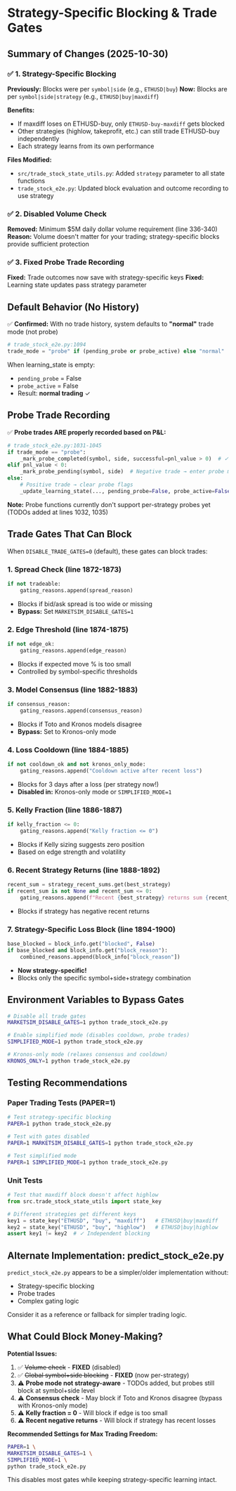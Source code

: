 # Strategy-Specific Blocking & Trade Gates

## Summary of Changes (2025-10-30)

### ✅ 1. Strategy-Specific Blocking
**Previously:** Blocks were per `symbol|side` (e.g., `ETHUSD|buy`)
**Now:** Blocks are per `symbol|side|strategy` (e.g., `ETHUSD|buy|maxdiff`)

**Benefits:**
- If maxdiff loses on ETHUSD-buy, only `ETHUSD-buy-maxdiff` gets blocked
- Other strategies (highlow, takeprofit, etc.) can still trade ETHUSD-buy independently
- Each strategy learns from its own performance

**Files Modified:**
- `src/trade_stock_state_utils.py`: Added `strategy` parameter to all state functions
- `trade_stock_e2e.py`: Updated block evaluation and outcome recording to use strategy

### ✅ 2. Disabled Volume Check
**Removed:** Minimum $5M daily dollar volume requirement (line 336-340)
**Reason:** Volume doesn't matter for your trading; strategy-specific blocks provide sufficient protection

### ✅ 3. Fixed Probe Trade Recording
**Fixed:** Trade outcomes now save with strategy-specific keys
**Fixed:** Learning state updates pass strategy parameter

## Default Behavior (No History)

✅ **Confirmed:** With no trade history, system defaults to **"normal"** trade mode (not probe)

```python
# trade_stock_e2e.py:1094
trade_mode = "probe" if (pending_probe or probe_active) else "normal"
```

When learning_state is empty:
- `pending_probe` = False
- `probe_active` = False
- Result: **normal trading** ✓

## Probe Trade Recording

✅ **Probe trades ARE properly recorded based on P&L:**

```python
# trade_stock_e2e.py:1031-1045
if trade_mode == "probe":
    _mark_probe_completed(symbol, side, successful=pnl_value > 0)  # ✓ Based on P&L
elif pnl_value < 0:
    _mark_probe_pending(symbol, side)  # Negative trade → enter probe mode
else:
    # Positive trade → clear probe flags
    _update_learning_state(..., pending_probe=False, probe_active=False)
```

**Note:** Probe functions currently don't support per-strategy probes yet (TODOs added at lines 1032, 1035)

## Trade Gates That Can Block

When `DISABLE_TRADE_GATES=0` (default), these gates can block trades:

### 1. **Spread Check** (line 1872-1873)
```python
if not tradeable:
    gating_reasons.append(spread_reason)
```
- Blocks if bid/ask spread is too wide or missing
- **Bypass:** Set `MARKETSIM_DISABLE_GATES=1`

### 2. **Edge Threshold** (line 1874-1875)
```python
if not edge_ok:
    gating_reasons.append(edge_reason)
```
- Blocks if expected move % is too small
- Controlled by symbol-specific thresholds

### 3. **Model Consensus** (line 1882-1883)
```python
if consensus_reason:
    gating_reasons.append(consensus_reason)
```
- Blocks if Toto and Kronos models disagree
- **Bypass:** Set to Kronos-only mode

### 4. **Loss Cooldown** (line 1884-1885)
```python
if not cooldown_ok and not kronos_only_mode:
    gating_reasons.append("Cooldown active after recent loss")
```
- Blocks for 3 days after a loss (per strategy now!)
- **Disabled in:** Kronos-only mode or `SIMPLIFIED_MODE=1`

### 5. **Kelly Fraction** (line 1886-1887)
```python
if kelly_fraction <= 0:
    gating_reasons.append("Kelly fraction <= 0")
```
- Blocks if Kelly sizing suggests zero position
- Based on edge strength and volatility

### 6. **Recent Strategy Returns** (line 1888-1892)
```python
recent_sum = strategy_recent_sums.get(best_strategy)
if recent_sum is not None and recent_sum <= 0:
    gating_reasons.append(f"Recent {best_strategy} returns sum {recent_sum:.4f} <= 0")
```
- Blocks if strategy has negative recent returns

### 7. **Strategy-Specific Loss Block** (line 1894-1900)
```python
base_blocked = block_info.get("blocked", False)
if base_blocked and block_info.get("block_reason"):
    combined_reasons.append(block_info["block_reason"])
```
- **Now strategy-specific!**
- Blocks only the specific symbol+side+strategy combination

## Environment Variables to Bypass Gates

```bash
# Disable all trade gates
MARKETSIM_DISABLE_GATES=1 python trade_stock_e2e.py

# Enable simplified mode (disables cooldown, probe trades)
SIMPLIFIED_MODE=1 python trade_stock_e2e.py

# Kronos-only mode (relaxes consensus and cooldown)
KRONOS_ONLY=1 python trade_stock_e2e.py
```

## Testing Recommendations

### Paper Trading Tests (PAPER=1)
```bash
# Test strategy-specific blocking
PAPER=1 python trade_stock_e2e.py

# Test with gates disabled
PAPER=1 MARKETSIM_DISABLE_GATES=1 python trade_stock_e2e.py

# Test simplified mode
PAPER=1 SIMPLIFIED_MODE=1 python trade_stock_e2e.py
```

### Unit Tests
```python
# Test that maxdiff block doesn't affect highlow
from src.trade_stock_state_utils import state_key

# Different strategies get different keys
key1 = state_key("ETHUSD", "buy", "maxdiff")   # ETHUSD|buy|maxdiff
key2 = state_key("ETHUSD", "buy", "highlow")   # ETHUSD|buy|highlow
assert key1 != key2  # ✓ Independent blocking
```

## Alternate Implementation: predict_stock_e2e.py

`predict_stock_e2e.py` appears to be a simpler/older implementation without:
- Strategy-specific blocking
- Probe trades
- Complex gating logic

Consider it as a reference or fallback for simpler trading logic.

## What Could Block Money-Making?

**Potential Issues:**
1. ✅ ~~Volume check~~ - **FIXED** (disabled)
2. ✅ ~~Global symbol+side blocking~~ - **FIXED** (now per-strategy)
3. ⚠️ **Probe mode not strategy-aware** - TODOs added, but probes still block at symbol+side level
4. ⚠️ **Consensus check** - May block if Toto and Kronos disagree (bypass with Kronos-only mode)
5. ⚠️ **Kelly fraction = 0** - Will block if edge is too small
6. ⚠️ **Recent negative returns** - Will block if strategy has recent losses

**Recommended Settings for Max Trading Freedom:**
```bash
PAPER=1 \
MARKETSIM_DISABLE_GATES=1 \
SIMPLIFIED_MODE=1 \
python trade_stock_e2e.py
```

This disables most gates while keeping strategy-specific learning intact.
